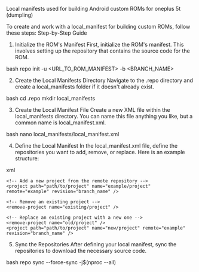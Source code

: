 Local manifests used for building Android custom ROMs for oneplus 5t (dumpling)

To create and work with a local_manifest for building custom ROMs, follow these steps:
Step-by-Step Guide
1. Initialize the ROM's Manifest
First, initialize the ROM's manifest. This involves setting up the repository that contains the source code for the ROM.

bash
repo init -u <URL_TO_ROM_MANIFEST> -b <BRANCH_NAME>

2. Create the Local Manifests Directory
Navigate to the .repo directory and create a local_manifests folder if it doesn't already exist.

bash
cd .repo
mkdir local_manifests

3. Create the Local Manifest File
Create a new XML file within the local_manifests directory. You can name this file anything you like, but a common name is local_manifest.xml.

bash
nano local_manifests/local_manifest.xml

4. Define the Local Manifest
In the local_manifest.xml file, define the repositories you want to add, remove, or replace. Here is an example structure:

xml
<?xml version="1.0" encoding="UTF-8"?>
<manifest>
    <!-- Add a new remote repository -->
    <remote name="example" fetch="https://example.com/repo" />

    <!-- Add a new project from the remote repository -->
    <project path="path/to/project" name="example/project" remote="example" revision="branch_name" />

    <!-- Remove an existing project -->
    <remove-project name="existing/project" />

    <!-- Replace an existing project with a new one -->
    <remove-project name="old/project" />
    <project path="path/to/project" name="new/project" remote="example" revision="branch_name" />
</manifest>

5. Sync the Repositories
After defining your local manifest, sync the repositories to download the necessary source code.

bash
repo sync --force-sync -j$(nproc --all)
